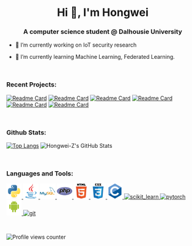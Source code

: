 <h1 align="center">Hi 👋, I'm Hongwei</h1>
<h3 align="center">A computer science student @ Dalhousie University</h3>

- 🔭 I’m currently working on IoT security research

- 🌱 I’m currently learning Machine Learning, Federated Learning.

[//]: <> (- 👯 I’m looking to collaborate on **0**)

[//]: <> (- 🤝 I’m looking for help with **0**)

[//]: <> (- 👨‍💻 All of my projects are available at )

[//]: <> (- 📫 How to reach me **zhw@dal.ca**)

<br/>  

### Recent Projects:  
[![Readme Card](https://github-readme-stats.vercel.app/api/pin/?username=Hongwei-Z&repo=Federated-Learning-IoT-IDS&theme=maroongold)](https://github.com/Hongwei-Z/Federated-Learning-IoT-IDS)
[![Readme Card](https://github-readme-stats.vercel.app/api/pin/?username=Hongwei-Z&repo=CNN-LSTM-IoMT-IDS&theme=maroongold)](https://github.com/Hongwei-Z/CNN-LSTM-IoMT-IDS)
[![Readme Card](https://github-readme-stats.vercel.app/api/pin/?username=Hongwei-Z&repo=SC-MLIDS&theme=maroongold)](https://github.com/Hongwei-Z/SC-MLIDS)
[![Readme Card](https://github-readme-stats.vercel.app/api/pin/?username=Hongwei-Z&repo=FishingNetTopology&theme=maroongold)](https://github.com/Hongwei-Z/FishingNetTopology)
[![Readme Card](https://github-readme-stats.vercel.app/api/pin/?username=Hongwei-Z&repo=Federated-Random-Forest&theme=maroongold)](https://github.com/Hongwei-Z/Federated-Random-Forest)
[![Readme Card](https://github-readme-stats.vercel.app/api/pin/?username=Hongwei-Z&repo=SDN_FL_IoT_DDoS&theme=maroongold)](https://github.com/Hongwei-Z/SDN_FL_IoT_DDoS)

<br/> 

### Github Stats:  
[![Top Langs](https://github-readme-stats.vercel.app/api/top-langs/?username=Hongwei-Z&layout=donut&theme=codeSTACKr)](https://github.com/anuraghazra/github-readme-stats)
![Hongwei-Z's GitHub Stats](https://github-readme-stats.vercel.app/api?username=Hongwei-Z&theme=codeSTACKr&show_icons=true&&rank_icon=github)

<br/>   

<h3 align="left">Languages and Tools:</h3>
<p align="left"> 
  <a href="https://www.python.org" target="_blank" rel="noreferrer"> <img src="https://raw.githubusercontent.com/devicons/devicon/master/icons/python/python-original.svg" alt="python" width="40" height="40"/> </a> 
  <a href="https://www.java.com" target="_blank" rel="noreferrer"> <img src="https://raw.githubusercontent.com/devicons/devicon/master/icons/java/java-original.svg" alt="java" width="40" height="40"/> </a>
  <a href="https://www.mysql.com/" target="_blank" rel="noreferrer"> <img src="https://raw.githubusercontent.com/devicons/devicon/master/icons/mysql/mysql-original-wordmark.svg" alt="mysql" width="40" height="40"/> </a>
  <a href="https://www.php.net" target="_blank" rel="noreferrer"> <img src="https://raw.githubusercontent.com/devicons/devicon/master/icons/php/php-original.svg" alt="php" width="40" height="40"/> </a>
  <a href="https://www.w3.org/html/" target="_blank" rel="noreferrer"> <img src="https://raw.githubusercontent.com/devicons/devicon/master/icons/html5/html5-original-wordmark.svg" alt="html5" width="40" height="40"/> </a> 
  <a href="https://www.w3schools.com/css/" target="_blank" rel="noreferrer"> <img src="https://raw.githubusercontent.com/devicons/devicon/master/icons/css3/css3-original-wordmark.svg" alt="css3" width="40" height="40"/> </a> 
  <a href="https://www.cprogramming.com/" target="_blank" rel="noreferrer"> <img src="https://raw.githubusercontent.com/devicons/devicon/master/icons/c/c-original.svg" alt="c" width="40" height="40"/> </a>
   <a href="https://scikit-learn.org/" target="_blank" rel="noreferrer"> <img src="https://upload.wikimedia.org/wikipedia/commons/0/05/Scikit_learn_logo_small.svg" alt="scikit_learn" width="40" height="40"/> </a>
  <a href="https://pytorch.org/" target="_blank" rel="noreferrer"> <img src="https://www.vectorlogo.zone/logos/pytorch/pytorch-icon.svg" alt="pytorch" width="40" height="40"/> </a>
  <a href="https://developer.android.com" target="_blank" rel="noreferrer"> <img src="https://raw.githubusercontent.com/devicons/devicon/master/icons/android/android-original-wordmark.svg" alt="android" width="40" height="40"/> </a>  
  <a href="https://git-scm.com/" target="_blank" rel="noreferrer"> <img src="https://www.vectorlogo.zone/logos/git-scm/git-scm-icon.svg" alt="git" width="40" height="40"/> </a>
   
</p>

<br/>  


![Profile views counter](https://komarev.com/ghpvc/?username=Hongwei-Z&&style=flat-square)  

